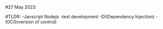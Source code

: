 #27 May 2023

#TLDR: 
-Javscript Nodejs
    -test development
    -DI(Dependency Injection)
    -IOC(Inversion of control)
